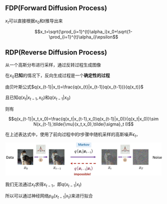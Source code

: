## FDP(Forward Diffusion Process)

$x_t$可以直接根据$x_0$和$t$推导出来

$$x_t=\sqrt{\prod_{i=1}^{t}\alpha_i}x_0+\sqrt{1-\prod_{i=1}^{t}\alpha_i}\epsilon$$

## RDP(Reverse Diffusion Process)

从一个高斯分布进行采样，通过反转过程生成图像

在$x_0$**已知**的情况下，反向生成过程是一个**确定性的过程**

由贝叶斯公式$q(x_{t-1}|x_t)=\frac{q(x_{t}|x_{t-1})q(x_{t-1})}{q(x_t)}$

且已知$q(x_t|x_{t-1},x_0)$和$q(x_{t-1}|x_0)$

则有

$$q(x_{t-1}|x_t,x_0)=\frac{q(x_t|x_{t-1},x_0)q(x_{t-1}|x_0)}{q(x_t|x_0)}\sim N(x_{t-1},\tilde{\mu}(x_t,x_0),\tilde{\sigma}_t I)$$

在上述表达式中，使用了前向过程中的$t$步骤中随机采样的高斯噪声$\epsilon_t$，

![alt text](image.png)

我们无法通过$x_t$求得$x_{t-1}$，即$q(x_{t-1}|x_t)$

所以可以通过神经网络$p_{\theta}(x_{t-1}|x_t)$来进行拟合

